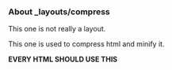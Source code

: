 ### About \_layouts/compress

This one is not really a layout.

This one is used to compress html and minify it.

__EVERY HTML SHOULD USE THIS__
